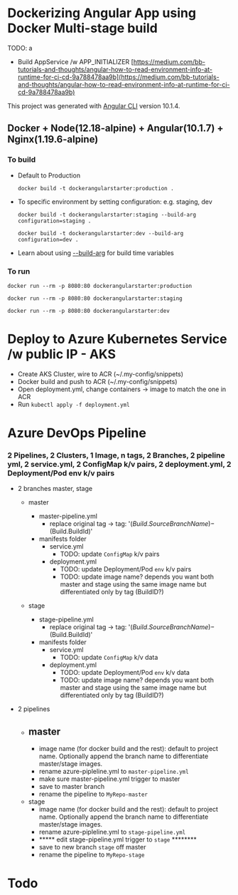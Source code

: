 # Dockerizing Angular App using Docker Multi-stage build

TODO: a
- Build AppService /w APP_INITIALIZER
[https://medium.com/bb-tutorials-and-thoughts/angular-how-to-read-environment-info-at-runtime-for-ci-cd-9a788478aa9b](https://medium.com/bb-tutorials-and-thoughts/angular-how-to-read-environment-info-at-runtime-for-ci-cd-9a788478aa9b)

This project was generated with [Angular CLI](https://github.com/angular/angular-cli) version 10.1.4.

## Docker + Node(12.18-alpine) + Angular(10.1.7) + Nginx(1.19.6-alpine)

### To build

- Default to Production
    ```
    docker build -t dockerangularstarter:production .
    ```

- To specific environment by setting configuration: e.g. staging, dev
    ```
    docker build -t dockerangularstarter:staging --build-arg configuration=staging .
    ```
    ```
    docker build -t dockerangularstarter:dev --build-arg configuration=dev .
    ```
- Learn about using [--build-arg](https://docs.docker.com/engine/reference/commandline/build/#set-build-time-variables---build-arg)  for build time variables

### To run

  ```
  docker run --rm -p 8080:80 dockerangularstarter:production
  ```
  ```
  docker run --rm -p 8080:80 dockerangularstarter:staging
  ```
  ```
  docker run --rm -p 8080:80 dockerangularstarter:dev
  ```

# Deploy to Azure Kubernetes Service /w public IP - AKS

- Create AKS Cluster, wire to ACR (~/.my-config/snippets)
- Docker build and push to ACR (~/.my-config/snippets)
- Open deployment.yml, change containers -> image to match the one in ACR
- Run `kubectl apply -f deployment.yml`

# Azure DevOps Pipeline
### 2 Pipelines, 2 Clusters, 1 Image, n tags, 2 Branches, 2 pipeline yml, 2 service.yml, 2 ConfigMap k/v pairs, 2 deployment.yml, 2 Deployment/Pod env k/v pairs
- 2 branches master, stage
  - master
    - master-pipeline.yml
      - replace original tag -> tag: '$(Build.SourceBranchName)-$(Build.BuildId)'
    - manifests folder
      - service.yml
        - TODO: update `ConfigMap` k/v pairs
      - deployment.yml
        - TODO: update Deployment/Pod `env` k/v pairs
        - TODO: update image name? depends you want both master and stage using the same image name but differentiated only by tag (BuildID?)

  - stage
    - stage-pipeline.yml
      - replace original tag -> tag: '$(Build.SourceBranchName)-$(Build.BuildId)'
    - manifests folder
      - service.yml
        - TODO: update `ConfigMap` k/v data
      - deployment.yml
        - TODO: update Deployment/Pod `env` k/v data
        - TODO: update image name? depends you want both master and stage using the same image name but differentiated only by tag (BuildID?)


- 2 pipelines
  - master
    - 
    - image name (for docker build and the rest): default to project name. Optionally append the branch name to differentiate master/stage images.
    - rename azure-pipleline.yml to `master-pipeline.yml`
    - make sure master-pipeline.yml trigger to master 
    - save to master branch
    - rename the pipeline to `MyRepo-master`
  - stage
    - image name (for docker build and the rest): default to project name. Optionally append the branch name to differentiate master/stage images.
    - rename azure-pipleline.yml to `stage-pipeline.yml`
    - ***** edit stage-pipeline.yml trigger to `stage` ********
    - save to new branch `stage` off master
    - rename the pipeline to `MyRepo-stage`

# Todo



